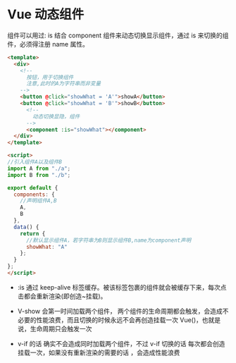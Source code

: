 # Vue 动态组件

组件可以用过: is 结合 component 组件来动态切换显示组件，通过 is 来切换的组件，必须得注册 name 属性。

```html
<template>
  <div>
    <!--
      按钮，用于切换组件
      注意,此时的A为字符串而非变量
    -->
    <button @click="showWhat = 'A'">showA</button>
    <button @click="showWhat = 'B'">showB</button>
      <!--
        动态切换显隐，组件
      -->
      <component :is="showWhat"></component>
  </div>
</template>

<script>
//引入组件A以及组件B
import A from "./a";
import B from "./b";

export default {
  components: {
    //声明组件A,B
    A,
    B
  },
  data() {
    return {
      //默认显示组件A，若字符串为B则显示组件B,name为component声明
      showWhat: "A"
    };
  }
};
</script>
```

- :is 通过 keep-alive 标签缓存。被该标签包裹的组件就会被缓存下来，每次点击都会重新渲染(即创造~挂载)。

- V-show 会第一时间加载两个组件， 两个组件的生命周期都会触发，会造成不必要的性能浪费，而且切换的时候永远不会再创造挂载一次 Vue()，也就是说，生命周期只会触发一次

- v-if 的话 确实不会造成同时加载两个组件，不过 v-if 切换的话 每次都会创造挂载一次，如果没有重新渲染的需要的话 ，会造成性能浪费
